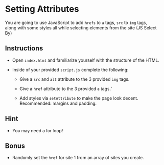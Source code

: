 # Setting Attributes

You are going to use JavaScript to add `hrefs` to `a` tags, `src` to `img` tags, along with some styles all while selecting elements from the site (JS Select By)

## Instructions

* Open `index.html` and familiarize yourself with the structure of the HTML.

* Inside of your provided `script.js` complete the following: 

  * Give a `src` and `alt` attribute to the 3 provided `img` tags.

  * Give a `href` attribute to the 3 provided `a` tags.`

  * Add styles via `setAttribute` to make the page look decent. Recommended: margins and padding.

## Hint 

* You may need a for loop!

## Bonus
* Randomly set the `href` for site 1 from an array of sites you create.
